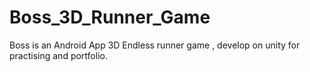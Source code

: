 # Boss_3D_Runner_Game
 Boss is an Android App 3D Endless runner game , develop on unity for practising and portfolio.
